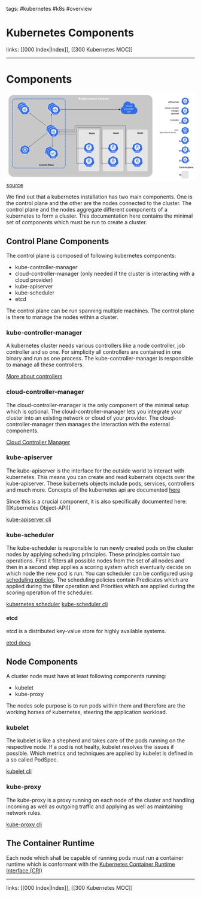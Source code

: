 tags: #kubernetes #k8s #overview

# Kubernetes Components

links: [[000 Index|Index]], [[300 Kubernetes MOC]]

---

# Components
![Image of kubernetes.io](_media/components-of-kubernetes.svg)
[source](https://kubernetes.io/docs/concepts/overview/components/)

We find out that a kubernetes installation has two main components. One is the control plane and the other are the nodes connected to the cluster. The control plane and the nodes aggregate different components of a kubernetes to form a cluster. This documentation here contains the minimal set of components which must be run to create a cluster. 
## Control Plane Components

The control plane is composed of following kubernetes components:

- kube-controller-manager
- cloud-controller-manager (only needed if the cluster is interacting with a cloud provider)
- kube-apiserver
- kube-scheduler
- etcd

The control plane can be run spanning multiple machines. The control plane is there to manage the nodes within a cluster.

### kube-controller-manager

A kubernetes cluster needs various controllers like a node controller, job controller and so one. For simplicity all controllers are contained in one binary and run as one process. The kube-controller-manager is responsible to manage all these controllers.

[More about controllers](https://kubernetes.io/docs/concepts/architecture/controller/)
### cloud-controller-manager

The cloud-controller-manager is the only component of the minimal setup which is optional. The cloud-controller-manager lets you integrate your cluster into an existing network or cloud of your provider. The cloud-controller-manager then manages the interaction with the external components.

[Cloud Controller Manager](https://kubernetes.io/docs/concepts/architecture/cloud-controller/)

### kube-apiserver

The kube-apiserver is the interface for the outside world to interact with kubernetes. This means you can create and read kubernets objects over the kube-apiserver. These kubernets objects include pods, services, controllers and much more. Concepts of the kubernetes api are documented [here](https://kubernetes.io/docs/reference/using-api/api-concepts/)

Since this is a crucial component, it is also specifically documented here: [[Kubernetes Object-API]]

[kube-apiserver cli](https://kubernetes.io/docs/reference/command-line-tools-reference/kube-apiserver/)

### kube-scheduler

The kube-scheduler is responsible to run newly created pods on the cluster nodes by applying scheduling principles. These principles contain two operations. First it filters all possible nodes from the set of all nodes and then in a second step applies a scoring system which eventually decide on which node the new pod is run. You can scheduler can be configured using [scheduling policies](https://kubernetes.io/docs/reference/scheduling/policies/). The scheduling policies contain Predicates which are applied during the filter operation and Priorities which are applied during the scoring operation of the scheduler.

[kubernetes scheduler](https://kubernetes.io/docs/concepts/scheduling-eviction/kube-scheduler/)
[kube-scheduler cli](https://kubernetes.io/docs/reference/command-line-tools-reference/kube-scheduler/)
#### etcd

etcd is a distributed key-value store for highly available systems.

[etcd docs](https://etcd.io/docs/)

## Node Components

A cluster node must have at least following components running:

- kubelet
- kube-proxy

The nodes sole purpose is to run pods within them and therefore are the working horses of kubernetes, steering the application workload.

### kubelet

The kubelet is like a shepherd and takes care of the pods running on the respective node. If a pod is not healty, kubelet resolves the issues if possible. Which metrics and techniques are applied by kubelet is defined in a so called PodSpec.

[kubelet cli](https://kubernetes.io/docs/reference/command-line-tools-reference/kubelet/)

### kube-proxy

The kube-proxy is a proxy running on each node of the cluster and handling incoming as well as outgoing traffic and applying as well as maintaining network rules.

[kube-proxy cli](https://kubernetes.io/docs/reference/command-line-tools-reference/kube-proxy/)

## The Container Runtime

Each node which shall be capable of running pods must run a container runtime which is conformant with the [Kubernetes Container Runtime Interface (CRI)](https://github.com/kubernetes/community/blob/master/contributors/devel/sig-node/container-runtime-interface.md)

---
links: [[000 Index|Index]], [[300 Kubernetes MOC]]